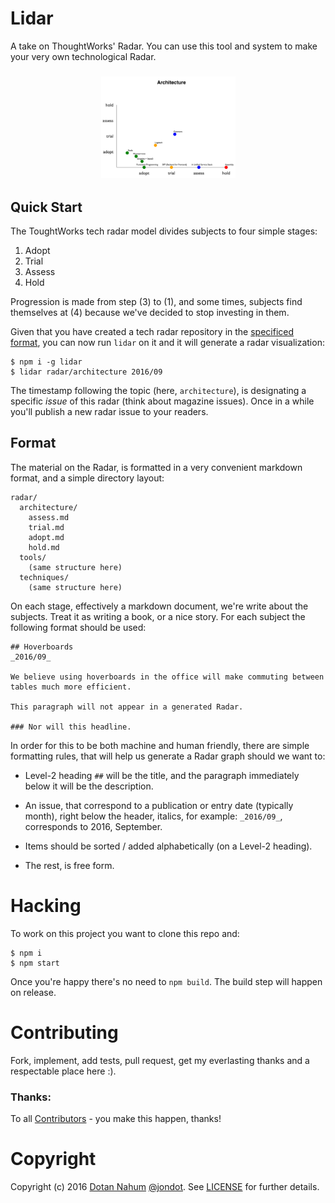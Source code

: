 # Lidar

A take on ThoughtWorks' Radar. You can use this tool and system to make your
very own technological Radar.

<h3 align="center">
  <img src="media/lidar.png" alt="Lidar" width="215px"/>
</h3>

## Quick Start

The ToughtWorks tech radar model divides subjects to four simple stages:

1. Adopt
2. Trial
3. Assess
4. Hold

Progression is made from step (3) to (1), and some times, subjects find themselves
at (4) because we've decided to stop investing in them.

Given that you have created a tech radar repository in the [specificed format](#format),
you can now run `lidar` on it and it will generate a radar visualization:

```
$ npm i -g lidar
$ lidar radar/architecture 2016/09
```

The timestamp following the topic (here, `architecture`), is designating a
specific _issue_ of this radar (think about magazine issues). Once in a while
you'll publish a new radar issue to your readers.

## Format

The material on the Radar, is formatted in a very convenient markdown format,
and a simple directory layout:

```
radar/
  architecture/
    assess.md
    trial.md
    adopt.md
    hold.md
  tools/
    (same structure here)
  techniques/
    (same structure here)
```

On each stage, effectively a markdown document, we're write about the subjects.
Treat it as writing a book, or a nice story. For each subject the following
format should be used:

```
## Hoverboards
_2016/09_

We believe using hoverboards in the office will make commuting between
tables much more efficient.

This paragraph will not appear in a generated Radar.

### Nor will this headline.
```


In order for this to be both machine and human friendly, there are simple
formatting rules, that will help us generate a Radar graph should we want to:

* Level-2 heading `##` will be the title, and the paragraph immediately
below it will be the description.

* An issue, that correspond to a publication or entry date (typically month),
  right below the header, italics, for example: `_2016/09_`, corresponds to
  2016, September.

* Items should be sorted / added alphabetically (on a Level-2 heading).

* The rest, is free form.


# Hacking

To work on this project you want to clone this repo and:

```
$ npm i
$ npm start
```

Once you're happy there's no need to `npm build`. The build step will
happen on release.


# Contributing

Fork, implement, add tests, pull request, get my everlasting thanks and a respectable place here :).


### Thanks:

To all [Contributors](https://github.com/jondot/lidar/graphs/contributors) - you make this happen, thanks!


# Copyright

Copyright (c) 2016 [Dotan Nahum](http://gplus.to/dotan) [@jondot](http://twitter.com/jondot). See [LICENSE](LICENSE.txt) for further details.


